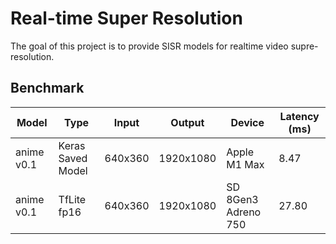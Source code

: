 # Real-time Super Resolution

The goal of this project is to provide SISR models for realtime video supre-resolution.


## Benchmark
| Model      | Type              |  Input           | Output       | Device              | Latency (ms) |
|------------|-------------------|------------------|--------------|---------------------|--------------|
| anime v0.1 | Keras Saved Model | 640x360          | 1920x1080    | Apple M1 Max        |         8.47 |
| anime v0.1 | TfLite fp16       | 640x360          | 1920x1080    | SD 8Gen3 Adreno 750 |        27.80 |

